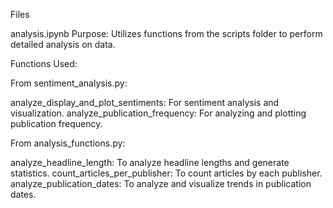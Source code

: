 Files

analysis.ipynb
Purpose: Utilizes functions from the scripts folder to perform detailed analysis on data.

Functions Used:

From sentiment_analysis.py:

analyze_display_and_plot_sentiments: For sentiment analysis and visualization.
analyze_publication_frequency: For analyzing and plotting publication frequency.

From analysis_functions.py:

analyze_headline_length: To analyze headline lengths and generate statistics.
count_articles_per_publisher: To count articles by each publisher.
analyze_publication_dates: To analyze and visualize trends in publication dates.
